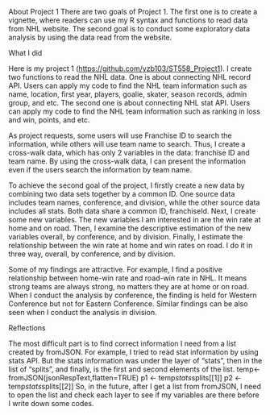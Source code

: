 About Project 1
There are two goals of Project 1. The first one is to create a vignette, where readers can use my R syntax and functions to read data from NHL website. The second goal is to conduct some exploratory data analysis by using the data read from the website. 

What I did

Here is my project 1 (https://github.com/yzb103/ST558_Project1). I create two functions to read the NHL data. One is about connecting NHL record API. Users can apply my code to find the NHL team information such as name, location, first year, players, goalie, skater, season records, admin group, and etc.  The second one is about connecting NHL stat API. Users can apply my code to find the NHL team information such as ranking in loss and win, points, and etc.

As project requests, some users will use Franchise ID to search the information, while others will use team name to search. Thus, I create a cross-walk data, which has only 2 variables in the data: franchise ID and team name. By using the cross-walk data, I can present the information even if the users search the information by team name.

To achieve the second goal of the project, I firstly create a new data by combining two data sets together by a common ID. One source data includes team names, conference, and division, while the other source data includes all stats. Both data share a common ID, franchiseId. Next, I create some new variables. The new variables I am interested in are the win rate at home and on road. Then, I examine the descriptive estimation of the new variables overall, by conference, and by division. Finally, I estimate the relationship between the win rate at home and win rates on road. I do it in three way, overall, by conference, and by division. 

Some of my findings are attractive. For example, I find a positive relationship between home-win rate and road-win rate in NHL. It means strong teams are always strong, no matters they are at home or on road. When I conduct the analysis by conference, the finding is held for Western Conference but not for Eastern Conference. Similar findings can be also seen when I conduct the analysis in division.    

Reflections

The most difficult part is to find correct information I need from a list created by fromJSON. For example, I tried to read stat information by using stats API. But the stats information was under the layer of “stats”, then in the list of “splits”, and finally, is the first and second elements of the list. 
  temp<-fromJSON(jsonRespText,flatten=TRUE)
  p1 <- temp$stats$splits[[1]]
  p2 <- temp$stats$splits[[2]]
So, in the future, after I get a list from fromJSON, I need to open the list and check each layer to see if my variables are there before I write down some codes. 
